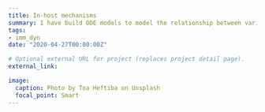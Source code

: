 ```yaml
---
title: In-host mechanisms
summary: I have build ODE models to model the relationship between various immune biomarkers
tags:
- imm_dyn
date: "2020-04-27T00:00:00Z"

# Optional external URL for project (replaces project detail page).
external_link: 

image:
  caption: Photo by Toa Heftiba on Unsplash
  focal_point: Smart
---
```

